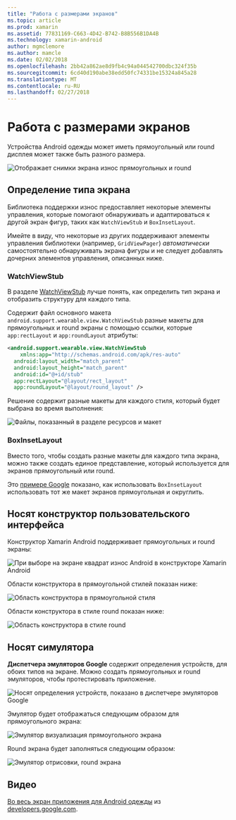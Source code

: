```yaml
---
title: "Работа с размерами экранов"
ms.topic: article
ms.prod: xamarin
ms.assetid: 77831169-C663-4D42-B742-B8B556B1DA4B
ms.technology: xamarin-android
author: mgmclemore
ms.author: mamcle
ms.date: 02/02/2018
ms.openlocfilehash: 2bb42a862ae8d9fb4c94a044542700dbc324f35b
ms.sourcegitcommit: 6cd40d190abe38edd50fc74331be15324a845a28
ms.translationtype: MT
ms.contentlocale: ru-RU
ms.lasthandoff: 02/27/2018
---
```

# <a name="working-with-screen-sizes"></a>Работа с размерами экранов

Устройства Android одежды может иметь прямоугольный или round дисплея может также быть разного размера.

![Отображает снимки экрана износ прямоугольных и round](screen-sizes-images/moyeu-wear.png)

## <a name="identifying-screen-type"></a>Определение типа экрана

Библиотека поддержки износ предоставляет некоторые элементы управления, которые помогают обнаруживать и адаптироваться к другой экран фигур, таких как `WatchViewStub` и `BoxInsetLayout`.

Имейте в виду, что некоторые из других поддерживают элементы управления библиотеки (например, `GridViewPager`) *автоматически* самостоятельно обнаруживать экрана фигуры и не следует добавлять дочерних элементов управления, описанных ниже.

### <a name="watchviewstub"></a>WatchViewStub

В разделе [WatchViewStub](https://developer.xamarin.com/samples/WatchViewStub/) лучше понять, как определить тип экрана и отобразить структуру для каждого типа.

Содержит файл основного макета `android.support.wearable.view.WatchViewStub` разные макеты для прямоугольных и round экраны с помощью ссылки, которые `app:rectLayout` и `app:roundLayout` атрибуты:

```xml
<android.support.wearable.view.WatchViewStub
    xmlns:app="http://schemas.android.com/apk/res-auto"
  android:layout_width="match_parent"
  android:layout_height="match_parent"
  android:id="@+id/stub"
  app:rectLayout="@layout/rect_layout"
  app:roundLayout="@layout/round_layout" />
```

Решение содержит разные макеты для каждого стиля, который будет выбрана во время выполнения:

![Файлы, показанный в разделе ресурсов и макет](screen-sizes-images/solution.png)


### <a name="boxinsetlayout"></a>BoxInsetLayout

Вместо того, чтобы создать разные макеты для каждого типа экрана, можно также создать единое представление, который используется для экранов прямоугольный или round.

Это [примере Google](https://developer.android.com/training/wearables/ui/layouts.html#same-layout) показано, как использовать `BoxInsetLayout` использовать тот же макет экранов прямоугольная и округлить.


## <a name="wear-ui-designer"></a>Носят конструктор пользовательского интерфейса

Конструктор Xamarin Android поддерживает прямоугольных и round экраны:

![При выборе на экране квадрат износ Android в конструкторе Xamarin Android](screen-sizes-images/design-screen-type.png)

Области конструктора в прямоугольной стилей показан ниже:

![Область конструктора в прямоугольной стиля](screen-sizes-images/design-rect.png) 

Области конструктора в стиле round показан ниже:

![Область конструктора в стиле round](screen-sizes-images/design-round.png)


## <a name="wear-simulator"></a>Носят симулятора

**Диспетчера эмуляторов Google** содержит определения устройств, для обоих типов на экране. Можно создать прямоугольных и round эмуляторов, чтобы протестировать приложение.

![Носят определения устройств, показано в диспетчере эмуляторов Google](screen-sizes-images/emulator-devices.png)

Эмулятор будет отображаться следующим образом для прямоугольного экрана:

![Эмулятор визуализация прямоугольного экрана](screen-sizes-images/recipe-2.png) 

Round экрана будет заполняться следующим образом:

![Эмулятор отрисовки, round экрана](screen-sizes-images/recipe-2-round.png)

## <a name="video"></a>Видео

[Во весь экран приложения для Android одежды](https://www.youtube.com/watch?v=naf_WbtFAlY) из [developers.google.com](https://www.youtube.com/channel/UC_x5XG1OV2P6uZZ5FSM9Ttw).

